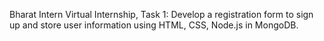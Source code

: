 Bharat Intern Virtual Internship, Task 1: Develop a registration form to sign up and store user information using HTML, CSS, Node.js in MongoDB.
